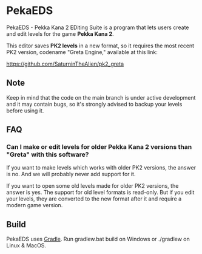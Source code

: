 # PekaEDS
PekaEDS - Pekka Kana 2 EDiting Suite is a program that lets users create and edit levels for the game **Pekka Kana 2**.

This editor saves **PK2 levels** in a new format, so it requires the most recent PK2 version, codename "Greta Engine," available at this link:

https://github.com/SaturninTheAlien/pk2_greta

## Note
Keep in mind that the code on the main branch is under active development and it may contain bugs, so it's strongly advised to backup your levels before using it.

## FAQ
### Can I make or edit levels for older Pekka Kana 2 versions than "Greta" with this software?

If you want to make levels which works with older PK2 versions, the answer is no. And we will probably never add support for it.

If you want to open some old levels made for older PK2 versions, the answer is yes. The support for old level formats is read-only. But if you edit your levels, they are converted to the new format after it and require a modern game version.


## Build
PekaEDS uses [Gradle](https://gradle.org/). Run gradlew.bat build on Windows or ./gradlew on Linux & MacOS.
